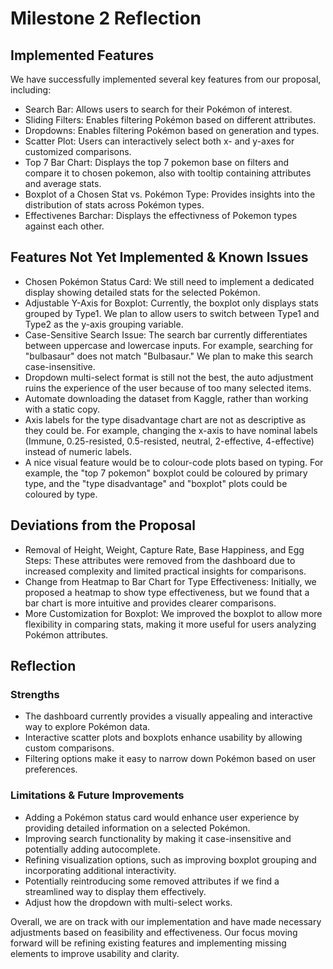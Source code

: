 # Milestone 2 Reflection

## Implemented Features

We have successfully implemented several key features from our proposal, including:

- Search Bar: Allows users to search for their Pokémon of interest.
- Sliding Filters: Enables filtering Pokémon based on different attributes.
- Dropdowns: Enables filtering Pokémon based on generation and types.
- Scatter Plot: Users can interactively select both x- and y-axes for customized comparisons.
- Top 7 Bar Chart: Displays the top 7 pokemon base on filters and compare it to chosen pokemon, also with tooltip containing attributes and average stats.
- Boxplot of a Chosen Stat vs. Pokémon Type: Provides insights into the distribution of stats across Pokémon types.
- Effectivenes Barchar: Displays the effectivness of Pokemon types against each other.

## Features Not Yet Implemented & Known Issues

- Chosen Pokémon Status Card: We still need to implement a dedicated display showing detailed stats for the selected Pokémon.
- Adjustable Y-Axis for Boxplot: Currently, the boxplot only displays stats grouped by Type1. We plan to allow users to switch between Type1 and Type2 as the y-axis grouping variable.
- Case-Sensitive Search Issue: The search bar currently differentiates between uppercase and lowercase inputs. For example, searching for "bulbasaur" does not match "Bulbasaur." We plan to make this search case-insensitive.
- Dropdown multi-select format is still not the best, the auto adjustment ruins the experience of the user because of too many selected items.
- Automate downloading the dataset from Kaggle, rather than working with a static copy.
- Axis labels for the type disadvantage chart are not as descriptive as they could be. For example, changing the x-axis to have nominal labels (Immune, 0.25-resisted, 0.5-resisted, neutral, 2-effective, 4-effective) instead of numeric labels.
- A nice visual feature would be to colour-code plots based on typing. For example, the "top 7 pokemon" boxplot could be coloured by primary type, and the "type disadvantage" and "boxplot" plots could be coloured by type.

## Deviations from the Proposal

- Removal of Height, Weight, Capture Rate, Base Happiness, and Egg Steps: These attributes were removed from the dashboard due to increased complexity and limited practical insights for comparisons.
- Change from Heatmap to Bar Chart for Type Effectiveness: Initially, we proposed a heatmap to show type effectiveness, but we found that a bar chart is more intuitive and provides clearer comparisons.
- More Customization for Boxplot: We improved the boxplot to allow more flexibility in comparing stats, making it more useful for users analyzing Pokémon attributes.

## Reflection

### Strengths

- The dashboard currently provides a visually appealing and interactive way to explore Pokémon data.
- Interactive scatter plots and boxplots enhance usability by allowing custom comparisons.
- Filtering options make it easy to narrow down Pokémon based on user preferences.

### Limitations & Future Improvements

- Adding a Pokémon status card would enhance user experience by providing detailed information on a selected Pokémon.
- Improving search functionality by making it case-insensitive and potentially adding autocomplete.
- Refining visualization options, such as improving boxplot grouping and incorporating additional interactivity.
- Potentially reintroducing some removed attributes if we find a streamlined way to display them effectively.
- Adjust how the dropdown with multi-select works.

Overall, we are on track with our implementation and have made necessary adjustments based on feasibility and effectiveness. Our focus moving forward will be refining existing features and implementing missing elements to improve usability and clarity.
